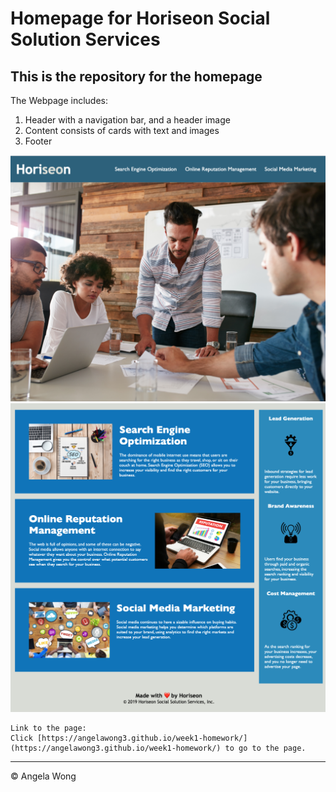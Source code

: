 # Homepage for Horiseon Social Solution Services

## This is the repository for the homepage

The Webpage includes: 
1. Header with a navigation bar, and a header image
2. Content consists of cards with text and images
3. Footer 

![header, nav, and header image](./assets/images/homepage-header-nav.png)
![content and footer](./assets/images/homepage-content-footer.png)

```
Link to the page: 
Click [https://angelawong3.github.io/week1-homework/](https://angelawong3.github.io/week1-homework/) to go to the page. 
```

---
© Angela Wong
